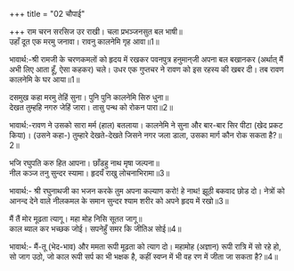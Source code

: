 +++
title = "02 चौपाई"

+++
राम चरन सरसिज उर राखी। चला प्रभञ्जनसुत बल भाषी॥  
उहाँ दूत एक मरमु जनावा। रावनु कालनेमि गृह आवा॥1॥  

भावार्थ:-श्री रामजी के चरणकमलों को हृदय में रखकर पवनपुत्र हनुमान्‌जी अपना बल बखानकर (अर्थात्‌ मैं अभी लिए आता हूँ, ऐसा कहकर) चले। उधर एक गुप्तचर ने रावण को इस रहस्य की खबर दी। तब रावण कालनेमि के घर आया॥1॥  

दसमुख कहा मरमु तेहिं सुना। पुनि पुनि कालनेमि सिरु धुना॥  
देखत तुम्हहि नगरु जेहिं जारा। तासु पन्थ को रोकन पारा॥2॥  

भावार्थ:-रावण ने उसको सारा मर्म (हाल) बतलाया। कालनेमि ने सुना और बार-बार सिर पीटा (खेद प्रकट किया)। (उसने कहा-) तुम्हारे देखते-देखते जिसने नगर जला डाला, उसका मार्ग कौन रोक सकता है?॥2॥  

भजि रघुपति करु हित आपना। छाँडहु नाथ मृषा जल्पना॥  
नील कञ्ज तनु सुन्दर स्यामा। हृदयँ राखु लोचनाभिरामा॥3॥  

भावार्थ:- श्री रघुनाथजी का भजन करके तुम अपना कल्याण करो! हे नाथ! झूठी बकवाद छोड दो। नेत्रों को आनन्द देने वाले नीलकमल के समान सुन्दर श्याम शरीर को अपने हृदय में रखो॥3॥  

मैं तैं मोर मूढता त्यागू। महा मोह निसि सूतत जागू॥  
काल ब्याल कर भच्छक जोई। सपनेहुँ समर कि जीतिअ सोई॥4॥  

भावार्थ:- मैं-तू (भेद-भाव) और ममता रूपी मूढता को त्याग दो। महामोह (अज्ञान) रूपी रात्रि में सो रहे हो, सो जाग उठो, जो काल रूपी सर्प का भी भक्षक है, कहीं स्वप्न में भी वह रण में जीता जा सकता है?॥4॥  
